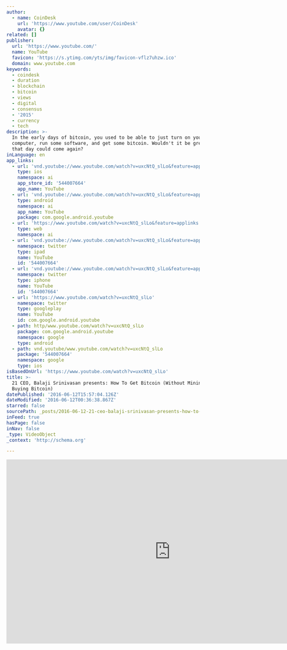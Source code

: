 ```yaml
---
author:
  - name: CoinDesk
    url: 'https://www.youtube.com/user/CoinDesk'
    avatar: {}
related: []
publisher:
  url: 'https://www.youtube.com/'
  name: YouTube
  favicon: 'https://s.ytimg.com/yts/img/favicon-vflz7uhzw.ico'
  domain: www.youtube.com
keywords:
  - coindesk
  - duration
  - blockchain
  - bitcoin
  - views
  - digital
  - consensus
  - '2015'
  - currency
  - tech
description: >-
  In the early days of bitcoin, you used to be able to just turn on your
  computer, run some software, and get some bitcoin. Wouldn't it be great if
  that day could come again?
inLanguage: en
app_links:
  - url: 'vnd.youtube://www.youtube.com/watch?v=uxcNtQ_slLo&feature=applinks'
    type: ios
    namespace: ai
    app_store_id: '544007664'
    app_name: YouTube
  - url: 'vnd.youtube://www.youtube.com/watch?v=uxcNtQ_slLo&feature=applinks'
    type: android
    namespace: ai
    app_name: YouTube
    package: com.google.android.youtube
  - url: 'https://www.youtube.com/watch?v=uxcNtQ_slLo&feature=applinks'
    type: web
    namespace: ai
  - url: 'vnd.youtube://www.youtube.com/watch?v=uxcNtQ_slLo&feature=applinks'
    namespace: twitter
    type: ipad
    name: YouTube
    id: '544007664'
  - url: 'vnd.youtube://www.youtube.com/watch?v=uxcNtQ_slLo&feature=applinks'
    namespace: twitter
    type: iphone
    name: YouTube
    id: '544007664'
  - url: 'https://www.youtube.com/watch?v=uxcNtQ_slLo'
    namespace: twitter
    type: googleplay
    name: YouTube
    id: com.google.android.youtube
  - path: http/www.youtube.com/watch?v=uxcNtQ_slLo
    package: com.google.android.youtube
    namespace: google
    type: android
  - path: vnd.youtube/www.youtube.com/watch?v=uxcNtQ_slLo
    package: '544007664'
    namespace: google
    type: ios
isBasedOnUrl: 'https://www.youtube.com/watch?v=uxcNtQ_slLo'
title: >-
  21 CEO, Balaji Srinivasan presents: How To Get Bitcoin (Without Mining or
  Buying Bitcoin)
datePublished: '2016-06-12T15:57:04.126Z'
dateModified: '2016-06-12T00:36:38.867Z'
starred: false
sourcePath: _posts/2016-06-12-21-ceo-balaji-srinivasan-presents-how-to-get-bitcoin-with.md
inFeed: true
hasPage: false
inNav: false
_type: VideoObject
_context: 'http://schema.org'

---
```

<iframe src="https://cdn.embedly.com/widgets/media.html?src=https%3A%2F%2Fwww.youtube.com%2Fembed%2FuxcNtQ_slLo%3Ffeature%3Doembed&amp;url=http%3A%2F%2Fwww.youtube.com%2Fwatch%3Fv%3DuxcNtQ_slLo&amp;image=https%3A%2F%2Fi.ytimg.com%2Fvi%2FuxcNtQ_slLo%2Fhqdefault.jpg&amp;key=b7d04c9b404c499eba89ee7072e1c4f7&amp;type=text%2Fhtml&amp;schema=youtube" width="854" height="480" scrolling="no" frameborder="0" allowfullscreen="" style=""></iframe>